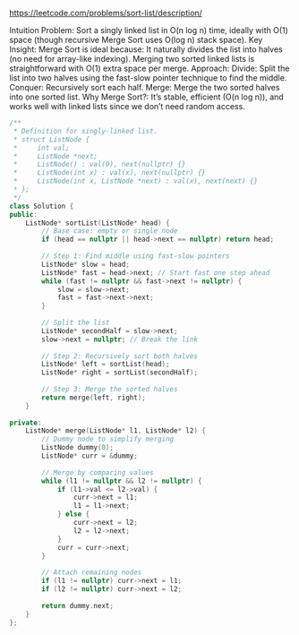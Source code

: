 https://leetcode.com/problems/sort-list/description/


Intuition
Problem: Sort a singly linked list in O(n log n) time, ideally with O(1) space (though recursive Merge Sort uses O(log n) stack space).
Key Insight: Merge Sort is ideal because:
It naturally divides the list into halves (no need for array-like indexing).
Merging two sorted linked lists is straightforward with O(1) extra space per merge.
Approach:
Divide: Split the list into two halves using the fast-slow pointer technique to find the middle.
Conquer: Recursively sort each half.
Merge: Merge the two sorted halves into one sorted list.
Why Merge Sort?: It’s stable, efficient (O(n log n)), and works well with linked lists since we don’t need random access.
```cpp
/**
 * Definition for singly-linked list.
 * struct ListNode {
 *     int val;
 *     ListNode *next;
 *     ListNode() : val(0), next(nullptr) {}
 *     ListNode(int x) : val(x), next(nullptr) {}
 *     ListNode(int x, ListNode *next) : val(x), next(next) {}
 * };
 */
class Solution {
public:
    ListNode* sortList(ListNode* head) {
        // Base case: empty or single node
        if (head == nullptr || head->next == nullptr) return head;
        
        // Step 1: Find middle using fast-slow pointers
        ListNode* slow = head;
        ListNode* fast = head->next; // Start fast one step ahead
        while (fast != nullptr && fast->next != nullptr) {
            slow = slow->next;
            fast = fast->next->next;
        }
        
        // Split the list
        ListNode* secondHalf = slow->next;
        slow->next = nullptr; // Break the link
        
        // Step 2: Recursively sort both halves
        ListNode* left = sortList(head);
        ListNode* right = sortList(secondHalf);
        
        // Step 3: Merge the sorted halves
        return merge(left, right);
    }
    
private:
    ListNode* merge(ListNode* l1, ListNode* l2) {
        // Dummy node to simplify merging
        ListNode dummy(0);
        ListNode* curr = &dummy;
        
        // Merge by comparing values
        while (l1 != nullptr && l2 != nullptr) {
            if (l1->val <= l2->val) {
                curr->next = l1;
                l1 = l1->next;
            } else {
                curr->next = l2;
                l2 = l2->next;
            }
            curr = curr->next;
        }
        
        // Attach remaining nodes
        if (l1 != nullptr) curr->next = l1;
        if (l2 != nullptr) curr->next = l2;
        
        return dummy.next;
    }
};
```
